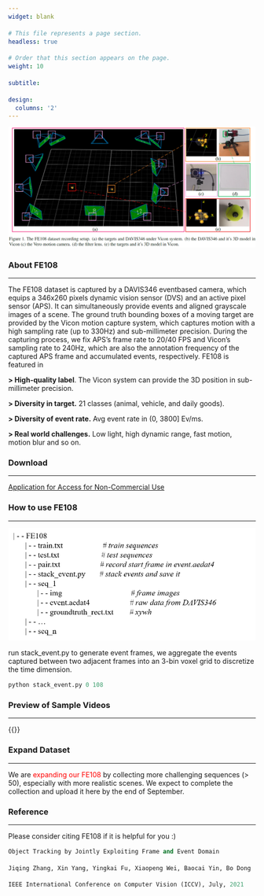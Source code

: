 ```yaml
---
widget: blank

# This file represents a page section.
headless: true

# Order that this section appears on the page.
weight: 10

subtitle:

design:
  columns: '2'
---
```

![](vicon.jpg)

### **About FE108**
 ----------------------------------------------------------------------------------------- 

The FE108 dataset is captured by a DAVIS346 eventbased camera, which equips a 346x260 pixels dynamic vision sensor (DVS) and an active pixel sensor (APS). It
can simultaneously provide events and aligned grayscale images of a scene. The ground truth bounding boxes of a moving target are provided by the Vicon motion capture
system, which captures motion with a high sampling rate (up to 330Hz) and sub-millimeter precision. During the capturing process, we fix APS’s frame rate to 20/40 FPS and
Vicon’s sampling rate to 240Hz, which are also the annotation frequency of the captured APS frame and accumulated events, respectively.
FE108 is featured in 

**> High-quality label**. The Vicon system can provide the 3D position in sub-millimeter precision.

**> Diversity in target.** 21 classes (animal, vehicle, and daily goods).

**> Diversity of event rate.**  Avg event rate in (0, 3800] Ev/ms.

**> Real world challenges.** Low light, high dynamic range, fast motion, motion blur and so on.


### **Download**
-----------------------------------------------------------------------------------------

[Application for Access for Non-Commercial Use](contact.html)


### **How to use FE108**
-----------------------------------------------------------------------------------------
![dataset structure](ds.png)

run stack_event.py to generate event frames, we aggregate the events captured between two adjacent frames into an 3-bin voxel grid to discretize the time dimension.

```python
python stack_event.py 0 108
```

### **Preview of Sample Videos**
-----------------------------------------------------------------------------------------
{{<youtube EeMRO8XVv04>}}

### **Expand Dataset**
-----------------------------------------------------------------------------------------
We are <font color=red> expanding our FE108 </font> by collecting more challenging sequences (> 50), especially with more realistic scenes.  We expect to complete the collection and upload it here by the end of September.

### **Reference**
-----------------------------------------------------------------------------------------
Please consider citing FE108 if it is helpful for you :)

 ```python
Object Tracking by Jointly Exploiting Frame and Event Domain 

Jiqing Zhang, Xin Yang, Yingkai Fu, Xiaopeng Wei, Baocai Yin, Bo Dong

IEEE International Conference on Computer Vision (ICCV), July, 2021
 ```

